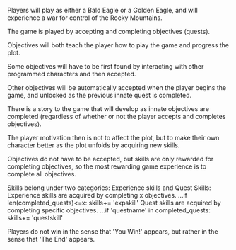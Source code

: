 Players will play as either a Bald Eagle or a Golden Eagle, and will experience a war for control of the Rocky Mountains.

The game is played by accepting and completing objectives (quests).

Objectives will both teach the player how to play the game and progress the plot.

Some objectives will have to be first found by interacting with other programmed characters and then accepted.

Other objectives will be automatically accepted when the player begins the game, and unlocked as the previous innate quest is completed.

There is a story to the game that will develop as innate objectives are completed (regardless of whether or not the player accepts and completes objectives).

The player motivation then is not to affect the plot, but to make their own character better as the plot unfolds by acquiring new skills.

Objectives do not have to be accepted, but skills are only rewarded for completing objectives, so the most rewarding game experience is to complete all objectives.

Skills belong under two categories: Experience skills and Quest Skills:
    Experience skills are acquired by completing x objectives. ...if len(completed_quests)<=x:  skills+= 'expskill'
    Quest skills are acquired by completing specific objectives. ...if 'questname' in completed_quests: skills+= 'questskill'

Players do not win in the sense that 'You Win!' appears, but rather in the sense that 'The End' appears.